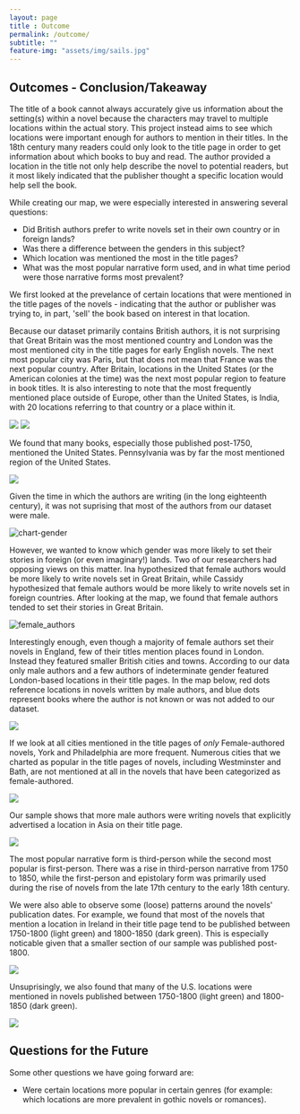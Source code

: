 ```yaml
---
layout: page
title : Outcome
permalink: /outcome/
subtitle: ""
feature-img: "assets/img/sails.jpg"
---
```

## Outcomes - Conclusion/Takeaway

The title of a book cannot always accurately give us information about the setting(s) within a novel because the characters may travel to multiple locations within the actual story. This project instead aims to see which locations were important enough for authors to mention in their titles. In the 18th century many readers could only look to the title page in order to get information about which books to buy and read. The author provided a location in the title not only help describe the novel to potential readers, but it most likely indicated that the publisher thought a specific location would help sell the book.</p>   

While creating our map, we were especially interested in answering several questions:
 - Did British authors prefer to write novels set in their own country or in foreign lands?
 - Was there a difference between the genders in this subject?
 - Which location was mentioned the most in the title pages?
 - What was the most popular narrative form used, and in what time period were those narrative forms most prevalent?

We first looked at the prevelance of certain locations that were mentioned in the title pages of the novels - indicating that the author or publisher was trying to, in part, 'sell' the book based on interest in that location.

Because our dataset primarily contains British authors, it is not surprising that Great Britain was the most mentioned country and London was the most mentioned city in the title pages for early English novels. The next most popular city was Paris, but that does not mean that France was the next popular country. After Britain, locations in the United States (or the American colonies at the time) was the next most popular region to feature in book titles. It is also interesting to note that the most frequently mentioned place outside of Europe, other than the United States, is India, with 20 locations referring to that country or a place within it.

<img src="{{ site.baseurl }}/assets/img/outcome/outcome_popularlocations_updated.jpg">
<img src="{{ site.baseurl }}/assets/img/outcome/outcome_cities.jpg">

We found that many books, especially those published post-1750, mentioned the United States. Pennsylvania was by far the most mentioned region of the United States.

<img src="{{ site.baseurl }}/assets/img/outcome/outcome_locations_USregions.png">

Given the time in which the authors are writing (in the long eighteenth century), it was not suprising that most of the authors from our dataset were male.

<img src="{{ site.baseurl }}/assets/img/outcome/chart-gender.jpg" alt="chart-gender">

However, we wanted to know which gender was more likely to set their stories in foreign (or even imaginary!) lands. Two of our researchers had opposing views on this matter. Ina hypothesized that female authors would be more likely to write novels set in Great Britain, while Cassidy hypothesized that female authors would be more likely to write novels set in foreign countries. After looking at the map, we found that female authors tended to set their stories in Great Britain.

<img src="{{ site.baseurl }}/assets/img/outcome/outcome_popularity_female.png" alt="female_authors">

Interestingly enough, even though a majority of female authors set their novels in England, few of their titles mention places found in London. Instead they featured smaller British cities and towns. According to our data only male authors and a few authors of indeterminate gender featured London-based locations in their title pages. In the map below, red dots reference locations in novels written by male authors, and blue dots represent books where the author is not known or was not added to our dataset.

<img src="{{ site.baseurl }}/assets/img/outcome/gender_London.png">

If we look at all cities mentioned in the title pages of <i>only</i> Female-authored novels, York and Philadelphia are more frequent. Numerous cities that we charted as popular in the title pages of novels, including Westminster and Bath, are not mentioned at all in the novels that have been categorized as female-authored.

<img src="{{ site.baseurl }}/assets/img/outcome/outcome_cities_female.jpg">

Our sample shows that more male authors were writing novels that explicitly advertised a location in Asia on their title page.

<img src="{{ site.baseurl }}/assets/img/outcome/outcome_gender_Asia.png">

The most popular narrative form is third-person while the second most popular is first-person. There was a rise in third-person narrative from 1750 to 1850, while the first-person and epistolary form was primarily used during the rise of novels from the late 17th century to the early 18th century.

We were also able to observe some (loose) patterns around the novels' publication dates. For example, we found that most of the novels that mention a location in Ireland in their title page tend to be published between 1750-1800 (light green) and 1800-1850 (dark green). This is especially noticable given that a smaller section of our sample was published post-1800.

<img src="{{ site.baseurl }}/assets/img/outcome/dates_Ireland.png">

Unsuprisingly, we also found that many of the U.S. locations were mentioned in novels published between 1750-1800 (light green) and 1800-1850 (dark green).

<img src="{{ site.baseurl }}/assets/img/outcome/dates_US.png">

## Questions for the Future

Some other questions we have going forward are:
- Were certain locations more popular in certain genres (for example: which locations are more prevalent in gothic novels or romances).

